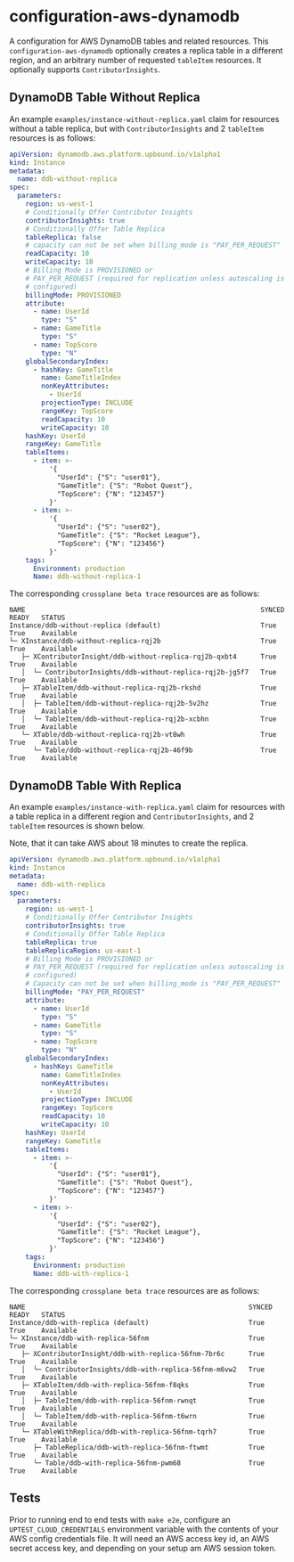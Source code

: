 # configuration-aws-dynamodb
A configuration for AWS DynamoDB tables and related resources.
This `configuration-aws-dynamodb` optionally creates a replica
table in a different region, and an arbitrary number of
requested `tableItem` resources. It optionally supports
`ContributorInsights`.

## DynamoDB Table Without Replica

An example `examples/instance-without-replica.yaml` claim
for resources without a table replica, but with
`ContributorInsights` and 2 `tableItem` resources is as follows:

```yaml
apiVersion: dynamodb.aws.platform.upbound.io/v1alpha1
kind: Instance
metadata:
  name: ddb-without-replica
spec:
  parameters:
    region: us-west-1
    # Conditionally Offer Contributor Insights
    contributorInsights: true
    # Conditionally Offer Table Replica
    tableReplica: false
    # capacity can not be set when billing_mode is "PAY_PER_REQUEST"
    readCapacity: 10
    writeCapacity: 10
    # Billing Mode is PROVISIONED or
    # PAY_PER_REQUEST (required for replication unless autoscaling is
    # configured)
    billingMode: PROVISIONED
    attribute:
      - name: UserId
        type: "S"
      - name: GameTitle
        type: "S"
      - name: TopScore
        type: "N"
    globalSecondaryIndex:
      - hashKey: GameTitle
        name: GameTitleIndex
        nonKeyAttributes:
          - UserId
        projectionType: INCLUDE
        rangeKey: TopScore
        readCapacity: 10
        writeCapacity: 10
    hashKey: UserId
    rangeKey: GameTitle
    tableItems:
      - item: >-
          '{
            "UserId": {"S": "user01"},
            "GameTitle": {"S": "Robot Quest"},
            "TopScore": {"N": "123457"}
          }'
      - item: >-
          '{
            "UserId": {"S": "user02"},
            "GameTitle": {"S": "Rocket League"},
            "TopScore": {"N": "123456"}
          }'
    tags:
      Environment: production
      Name: ddb-without-replica-1
```

The corresponding `crossplane beta trace` resources are as follows:

```shell
NAME                                                           SYNCED   READY   STATUS
Instance/ddb-without-replica (default)                         True     True    Available
└─ XInstance/ddb-without-replica-rqj2b                         True     True    Available
   ├─ XContributorInsight/ddb-without-replica-rqj2b-qxbt4      True     True    Available
   │  └─ ContributorInsights/ddb-without-replica-rqj2b-jg5f7   True     True    Available
   ├─ XTableItem/ddb-without-replica-rqj2b-rkshd               True     True    Available
   │  ├─ TableItem/ddb-without-replica-rqj2b-5v2hz             True     True    Available
   │  └─ TableItem/ddb-without-replica-rqj2b-xcbhn             True     True    Available
   └─ XTable/ddb-without-replica-rqj2b-vt8wh                   True     True    Available
      └─ Table/ddb-without-replica-rqj2b-46f9b                 True     True    Available
```

## DynamoDB Table With Replica

An example `examples/instance-with-replica.yaml` claim
for resources with a table replica in a different region and
`ContributorInsights`, and 2 `tableItem` resources is shown below.

Note, that it can take AWS about 18 minutes to create the replica.

```yaml
apiVersion: dynamodb.aws.platform.upbound.io/v1alpha1
kind: Instance
metadata:
  name: ddb-with-replica
spec:
  parameters:
    region: us-west-1
    # Conditionally Offer Contributor Insights
    contributorInsights: true
    # Conditionally Offer Table Replica
    tableReplica: true
    tableReplicaRegion: us-east-1
    # Billing Mode is PROVISIONED or
    # PAY_PER_REQUEST (required for replication unless autoscaling is
    # configured)
    # Capacity can not be set when billing_mode is "PAY_PER_REQUEST"
    billingMode: "PAY_PER_REQUEST"
    attribute:
      - name: UserId
        type: "S"
      - name: GameTitle
        type: "S"
      - name: TopScore
        type: "N"
    globalSecondaryIndex:
      - hashKey: GameTitle
        name: GameTitleIndex
        nonKeyAttributes:
          - UserId
        projectionType: INCLUDE
        rangeKey: TopScore
        readCapacity: 10
        writeCapacity: 10
    hashKey: UserId
    rangeKey: GameTitle
    tableItems:
      - item: >-
          '{
            "UserId": {"S": "user01"},
            "GameTitle": {"S": "Robot Quest"},
            "TopScore": {"N": "123457"}
          }'
      - item: >-
          '{
            "UserId": {"S": "user02"},
            "GameTitle": {"S": "Rocket League"},
            "TopScore": {"N": "123456"}
          }'
    tags:
      Environment: production
      Name: ddb-with-replica-1
```

The corresponding `crossplane beta trace` resources are as follows:

```shell
NAME                                                        SYNCED   READY   STATUS
Instance/ddb-with-replica (default)                         True     True    Available
└─ XInstance/ddb-with-replica-56fnm                         True     True    Available
   ├─ XContributorInsight/ddb-with-replica-56fnm-7br6c      True     True    Available
   │  └─ ContributorInsights/ddb-with-replica-56fnm-m6vw2   True     True    Available
   ├─ XTableItem/ddb-with-replica-56fnm-f8qks               True     True    Available
   │  ├─ TableItem/ddb-with-replica-56fnm-rwnqt             True     True    Available
   │  └─ TableItem/ddb-with-replica-56fnm-t6wrn             True     True    Available
   └─ XTableWithReplica/ddb-with-replica-56fnm-tqrh7        True     True    Available
      ├─ TableReplica/ddb-with-replica-56fnm-ftwmt          True     True    Available
      └─ Table/ddb-with-replica-56fnm-pwm68                 True     True    Available
```

## Tests

Prior to running end to end tests with `make e2e`, configure an
`UPTEST_CLOUD_CREDENTIALS` environment variable with the contents of
your AWS config credentials file. It will need an AWS access key id,
an AWS secret access key, and depending on your setup am AWS session token.

